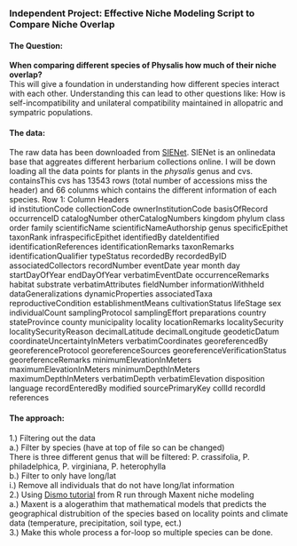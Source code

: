 ### Independent Project: Effective Niche Modeling Script to Compare Niche Overlap  

#### The Question:  
**When comparing different species of Physalis how much of their niche overlap?**  
This will give a foundation in understanding how different species interact with each other. Understanding this can lead
to other questions like: How is self-incompatibility and unilateral compatibility maintained in allopatric and sympatric populations.

#### The data:
The raw data has been downloaded from [SIENet](http://swbiodiversity.org/seinet/collections/list.php?taxa=Physalis&thes=1&type=1&db=all&page=1). SIENet
is an onlinedata base that aggreates different herbarium collections online. I will be down loading all the data points for plants in the *physalis* genus and cvs.
containsThis cvs has 13543 rows (total number of accessions miss the header) and 66 colunms which contains the different information of each species.
Row 1: Column Headers  
id	institutionCode	collectionCode	ownerInstitutionCode	basisOfRecord	occurrenceID	catalogNumber	otherCatalogNumbers	kingdom	phylum	class	order	family	scientificName	scientificNameAuthorship	genus	specificEpithet	taxonRank	infraspecificEpithet	identifiedBy	dateIdentified	identificationReferences	identificationRemarks	taxonRemarks	identificationQualifier	typeStatus	recordedBy	recordedByID	associatedCollectors	recordNumber	eventDate	year	month	day	startDayOfYear	endDayOfYear	verbatimEventDate	occurrenceRemarks	habitat	substrate	verbatimAttributes	fieldNumber	informationWithheld	dataGeneralizations	dynamicProperties	associatedTaxa	reproductiveCondition	establishmentMeans	cultivationStatus	lifeStage	sex	individualCount	samplingProtocol	samplingEffort	preparations	country	stateProvince	county	municipality	locality	locationRemarks	localitySecurity	localitySecurityReason	decimalLatitude	decimalLongitude	geodeticDatum	coordinateUncertaintyInMeters	verbatimCoordinates	georeferencedBy	georeferenceProtocol	georeferenceSources	georeferenceVerificationStatus	georeferenceRemarks	minimumElevationInMeters	maximumElevationInMeters	minimumDepthInMeters	maximumDepthInMeters	verbatimDepth	verbatimElevation	disposition	language	recordEnteredBy	modified	sourcePrimaryKey	collId	recordId	references

#### The approach:
1.) Filtering out the data  
	a.) Filter by species (have at top of file so can be changed)  
		There is three different genus that will be filtered: P. crassifolia, P. philadelphica, P. virginiana, P. heterophylla  
	b.) Filter to only have long/lat  
		i.)	Remove all individuals that do not have long/lat information  
2.) Using [Dismo tutorial](https://cran.r-project.org/web/packages/dismo/vignettes/sdm.pdf) from R run through Maxent niche modeling  
	a.) Maxent is a alogerathim that mathematical models that predicts the geographical distrubition of the species based on locality points and climate data (temperature, precipitation, soil type, ect.)  
3.) Make this whole process a for-loop so multiple species can be done.

